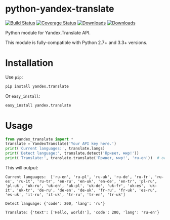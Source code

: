 python-yandex-translate
=======================

[![Build Status](https://travis-ci.org/dieselpoweredkitten/python-yandex-translate.png?branch=v0.3.4)](https://travis-ci.org/dieselpoweredkitten/python-yandex-translate) [![Coverage Status](https://coveralls.io/repos/valmet/python-yandex-translate/badge.png?branch=master)](https://coveralls.io/r/valmet/python-yandex-translate) [![Downloads](https://pypip.in/d/yandex.translate/badge.png)](https://crate.io/packages/yandex.translate) [![Downloads](https://pypip.in/v/yandex.translate/badge.png)](https://crate.io/packages/yandex.translate)

Python module for Yandex.Translate API.

This module is fully-compatible with Python 2.7+ and 3.3+ versions.


Installation
======================
Use `pip`:

```bash
pip install yandex.translate
```

Or `easy_install`:

```bash
easy_install yandex.translate
```


Usage
=======================


```python
from yandex_translate import *
translate = YandexTranslate('Your API key here.')
print('Current languages:', translate.langs)
print('Detect language:', translate.detect('Привет, мир!'))
print('Translate:', translate.translate('Привет, мир!', 'ru-en'))  # or just 'en'
```

This will output:

```
Current languages:  ['ru-en', 'ru-pl', 'ru-uk', 'ru-de', 'ru-fr', 'ru-es', 'ru-it', 'ru-tr', 'en-ru', 'en-uk', 'en-de', 'en-tr', 'pl-ru', 'pl-uk', 'uk-ru', 'uk-en', 'uk-pl', 'uk-de', 'uk-fr', 'uk-es', 'uk-it', 'uk-tr', 'de-ru', 'de-en', 'de-uk', 'fr-ru', 'fr-uk', 'es-ru', 'es-uk', 'it-ru', 'it-uk', 'tr-ru', 'tr-en', 'tr-uk']

Detect language: {'code': 200, 'lang': 'ru'}

Translate: {'text': ['Hello, world!'], 'code': 200, 'lang': 'ru-en'}
```
